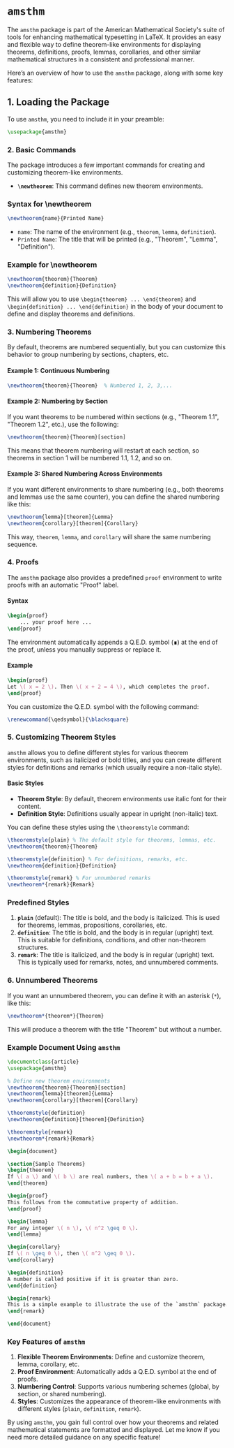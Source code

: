 # `amsthm`

The `amsthm` package is part of the American Mathematical Society's suite of tools for enhancing mathematical typesetting in LaTeX. It provides an easy and flexible way to define theorem-like environments for displaying theorems, definitions, proofs, lemmas, corollaries, and other similar mathematical structures in a consistent and professional manner.

Here’s an overview of how to use the `amsthm` package, along with some key features:

## 1. **Loading the Package**

To use `amsthm`, you need to include it in your preamble:

```latex
\usepackage{amsthm}
```

### 2. **Basic Commands**

The package introduces a few important commands for creating and customizing theorem-like environments.

- **`\newtheorem`**: This command defines new theorem environments.

### Syntax for \newtheorem

```latex
\newtheorem{name}{Printed Name}
```

- `name`: The name of the environment (e.g., `theorem`, `lemma`, `definition`).
- `Printed Name`: The title that will be printed (e.g., "Theorem", "Lemma", "Definition").

### Example for \newtheorem

```latex
\newtheorem{theorem}{Theorem}
\newtheorem{definition}{Definition}
```

This will allow you to use `\begin{theorem} ... \end{theorem}` and `\begin{definition} ... \end{definition}` in the body of your document to define and display theorems and definitions.

### 3. **Numbering Theorems**

By default, theorems are numbered sequentially, but you can customize this behavior to group numbering by sections, chapters, etc.

#### Example 1: Continuous Numbering

```latex
\newtheorem{theorem}{Theorem}  % Numbered 1, 2, 3,...
```

#### Example 2: Numbering by Section

If you want theorems to be numbered within sections (e.g., "Theorem 1.1", "Theorem 1.2", etc.), use the following:

```latex
\newtheorem{theorem}{Theorem}[section]
```

This means that theorem numbering will restart at each section, so theorems in section 1 will be numbered 1.1, 1.2, and so on.

#### Example 3: Shared Numbering Across Environments

If you want different environments to share numbering (e.g., both theorems and lemmas use the same counter), you can define the shared numbering like this:

```latex
\newtheorem{lemma}[theorem]{Lemma}
\newtheorem{corollary}[theorem]{Corollary}
```

This way, `theorem`, `lemma`, and `corollary` will share the same numbering sequence.

### 4. **Proofs**

The `amsthm` package also provides a predefined `proof` environment to write proofs with an automatic "Proof" label.

#### Syntax

```latex
\begin{proof}
    ... your proof here ...
\end{proof}
```

The environment automatically appends a Q.E.D. symbol (∎) at the end of the proof, unless you manually suppress or replace it.

#### Example

```latex
\begin{proof}
Let \( x = 2 \). Then \( x + 2 = 4 \), which completes the proof.
\end{proof}
```

You can customize the Q.E.D. symbol with the following command:

```latex
\renewcommand{\qedsymbol}{\blacksquare}
```

### 5. **Customizing Theorem Styles**

`amsthm` allows you to define different styles for various theorem environments, such as italicized or bold titles, and you can create different styles for definitions and remarks (which usually require a non-italic style).

#### Basic Styles

- **Theorem Style**: By default, theorem environments use italic font for their content.
- **Definition Style**: Definitions usually appear in upright (non-italic) text.

You can define these styles using the `\theoremstyle` command:

```latex
\theoremstyle{plain} % The default style for theorems, lemmas, etc.
\newtheorem{theorem}{Theorem}

\theoremstyle{definition} % For definitions, remarks, etc.
\newtheorem{definition}{Definition}

\theoremstyle{remark} % For unnumbered remarks
\newtheorem*{remark}{Remark}
```

### Predefined Styles

1. **`plain`** (default): The title is bold, and the body is italicized. This is used for theorems, lemmas, propositions, corollaries, etc.
2. **`definition`**: The title is bold, and the body is in regular (upright) text. This is suitable for definitions, conditions, and other non-theorem structures.
3. **`remark`**: The title is italicized, and the body is in regular (upright) text. This is typically used for remarks, notes, and unnumbered comments.

### 6. **Unnumbered Theorems**

If you want an unnumbered theorem, you can define it with an asterisk (`*`), like this:

```latex
\newtheorem*{theorem*}{Theorem}
```

This will produce a theorem with the title "Theorem" but without a number.

### Example Document Using `amsthm`

```latex
\documentclass{article}
\usepackage{amsthm}

% Define new theorem environments
\newtheorem{theorem}{Theorem}[section]
\newtheorem{lemma}[theorem]{Lemma}
\newtheorem{corollary}[theorem]{Corollary}

\theoremstyle{definition}
\newtheorem{definition}[theorem]{Definition}

\theoremstyle{remark}
\newtheorem*{remark}{Remark}

\begin{document}

\section{Sample Theorems}
\begin{theorem}
If \( a \) and \( b \) are real numbers, then \( a + b = b + a \).
\end{theorem}

\begin{proof}
This follows from the commutative property of addition.
\end{proof}

\begin{lemma}
For any integer \( n \), \( n^2 \geq 0 \).
\end{lemma}

\begin{corollary}
If \( n \geq 0 \), then \( n^2 \geq 0 \).
\end{corollary}

\begin{definition}
A number is called positive if it is greater than zero.
\end{definition}

\begin{remark}
This is a simple example to illustrate the use of the `amsthm` package.
\end{remark}

\end{document}
```

### Key Features of `amsthm`

1. **Flexible Theorem Environments**: Define and customize theorem, lemma, corollary, etc.
2. **Proof Environment**: Automatically adds a Q.E.D. symbol at the end of proofs.
3. **Numbering Control**: Supports various numbering schemes (global, by section, or shared numbering).
4. **Styles**: Customizes the appearance of theorem-like environments with different styles (`plain`, `definition`, `remark`).

By using `amsthm`, you gain full control over how your theorems and related mathematical statements are formatted and displayed. Let me know if you need more detailed guidance on any specific feature!
